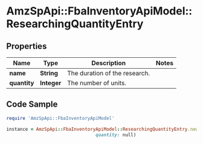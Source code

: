 # AmzSpApi::FbaInventoryApiModel::ResearchingQuantityEntry

## Properties

Name | Type | Description | Notes
------------ | ------------- | ------------- | -------------
**name** | **String** | The duration of the research. | 
**quantity** | **Integer** | The number of units. | 

## Code Sample

```ruby
require 'AmzSpApi::FbaInventoryApiModel'

instance = AmzSpApi::FbaInventoryApiModel::ResearchingQuantityEntry.new(name: null,
                                 quantity: null)
```


